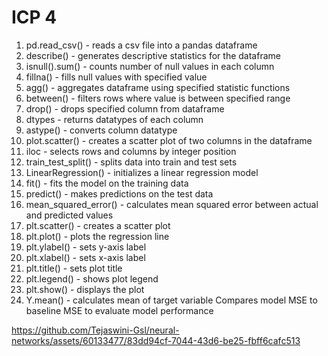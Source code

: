 # ICP 4
 
1.	pd.read_csv() - reads a csv file into a pandas dataframe
2.	describe() - generates descriptive statistics for the dataframe
3.	isnull().sum() - counts number of null values in each column 
4.	fillna() - fills null values with specified value
5.	agg() - aggregates dataframe using specified statistic functions
6.	between() - filters rows where value is between specified range
7.	drop() - drops specified column from dataframe
8.	dtypes - returns datatypes of each column
9.	astype() - converts column datatype 
10.	plot.scatter() - creates a scatter plot of two columns in the dataframe
11.	iloc - selects rows and columns by integer position  
12.	train_test_split() - splits data into train and test sets
13.	LinearRegression() - initializes a linear regression model
14.	fit() - fits the model on the training data
15.	predict() - makes predictions on the test data
16.	mean_squared_error() - calculates mean squared error between actual and predicted values
17.	plt.scatter() - creates a scatter plot 
18.	plt.plot() - plots the regression line
19.	plt.ylabel() - sets y-axis label
20.	plt.xlabel() - sets x-axis label
21.	plt.title() - sets plot title 
22.	plt.legend() - shows plot legend
23.	plt.show() - displays the plot
24.	Y.mean() - calculates mean of target variable 
Compares model MSE to baseline MSE to evaluate model performance







https://github.com/Tejaswini-Gsl/neural-networks/assets/60133477/83dd94cf-7044-43d6-be25-fbff6cafc513




